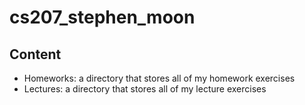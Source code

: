 # cs207_stephen_moon
## Content
  * Homeworks: a directory that stores all of my homework exercises
  * Lectures: a directory that stores all of my lecture exercises
